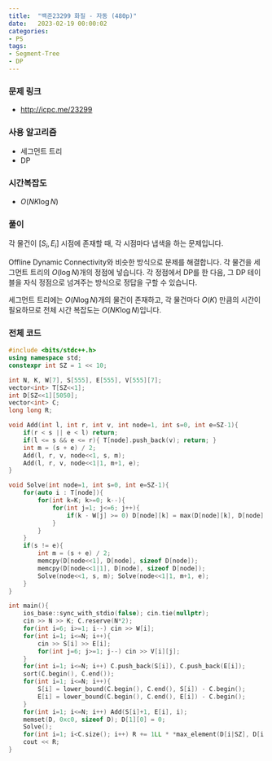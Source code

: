 ```yaml
---
title:  "백준23299 화질 - 자동 (480p)"
date:   2023-02-19 00:00:02
categories:
- PS
tags:
- Segment-Tree
- DP
---
```


### 문제 링크
* http://icpc.me/23299

### 사용 알고리즘
* 세그먼트 트리
* DP

### 시간복잡도
* $O(NK \log N)$

### 풀이
각 물건이 $[S_i, E_i]$ 시점에 존재할 때, 각 시점마다 냅색을 하는 문제입니다.

Offline Dynamic Connectivity와 비슷한 방식으로 문제를 해결합니다. 각 물건을 세그먼트 트리의 $O(\log N)$개의 정점에 넣습니다. 각 정점에서 DP를 한 다음, 그 DP 테이블을 자식 정점으로 넘겨주는 방식으로 정답을 구할 수 있습니다.

세그먼트 트리에는 $O(N \log N)$개의 물건이 존재하고, 각 물건마다 $O(K)$ 만큼의 시간이 필요하므로 전체 시간 복잡도는 $O(NK \log N)$입니다.

### 전체 코드
```cpp
#include <bits/stdc++.h>
using namespace std;
constexpr int SZ = 1 << 10;

int N, K, W[7], S[555], E[555], V[555][7];
vector<int> T[SZ<<1];
int D[SZ<<1][5050];
vector<int> C;
long long R;

void Add(int l, int r, int v, int node=1, int s=0, int e=SZ-1){
    if(r < s || e < l) return;
    if(l <= s && e <= r){ T[node].push_back(v); return; }
    int m = (s + e) / 2;
    Add(l, r, v, node<<1, s, m);
    Add(l, r, v, node<<1|1, m+1, e);
}

void Solve(int node=1, int s=0, int e=SZ-1){
    for(auto i : T[node]){
        for(int k=K; k>=0; k--){
            for(int j=1; j<=6; j++){
                if(k - W[j] >= 0) D[node][k] = max(D[node][k], D[node][k-W[j]] + V[i][j]);
            }
        }
    }
    if(s != e){
        int m = (s + e) / 2;
        memcpy(D[node<<1], D[node], sizeof D[node]);
        memcpy(D[node<<1|1], D[node], sizeof D[node]);
        Solve(node<<1, s, m); Solve(node<<1|1, m+1, e);
    }
}

int main(){
    ios_base::sync_with_stdio(false); cin.tie(nullptr);
    cin >> N >> K; C.reserve(N*2);
    for(int i=6; i>=1; i--) cin >> W[i];
    for(int i=1; i<=N; i++){
        cin >> S[i] >> E[i];
        for(int j=6; j>=1; j--) cin >> V[i][j];
    }
    for(int i=1; i<=N; i++) C.push_back(S[i]), C.push_back(E[i]);
    sort(C.begin(), C.end());
    for(int i=1; i<=N; i++){
        S[i] = lower_bound(C.begin(), C.end(), S[i]) - C.begin();
        E[i] = lower_bound(C.begin(), C.end(), E[i]) - C.begin();
    }
    for(int i=1; i<=N; i++) Add(S[i]+1, E[i], i);
    memset(D, 0xc0, sizeof D); D[1][0] = 0;
    Solve();
    for(int i=1; i<C.size(); i++) R += 1LL * *max_element(D[i|SZ], D[i|SZ]+K+1) * (C[i] - C[i-1]);
    cout << R;
}
```
